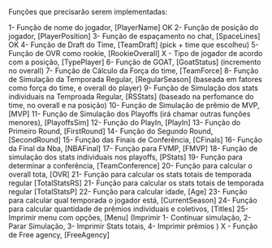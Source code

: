 Funções que precisarão serem implementadas:

1- Função de nome do jogador, [PlayerName] OK
2- Função de posição do jogador, [PlayerPosition]
3- Função de espaçamento no chat, [SpaceLines] OK
4- Função de Draft do Time, [TeamDraft] (pick + time que escolheu)
5- Função de OVR como rookie, [RookieOverall]
X - Tipo de jogador de acordo com a posição, [TypePlayer]
6- Função de GOAT, [GoatStatus] (incremento no overall)
7- Função de Cálculo da Força do time, [TeamForce]
8- Função de Simulação da Temporada Regular, [RegularSeason] (baseada em fatores como força do time, e overall do player)
9- Função de Simulação dos stats individuais na Temproada Regular, [RSStats] (baseado na perfomance do time, no overall e na posição)
10- Função de Simulação de prêmio de MVP, [MVP]
11- Função de Simulação dos Playoffs (irá chamar outras funções menores), [PlayoffsSim]
12- Função do PlayIn, [PlayIn]
13- Função do Primeiro Round, [FirstRound]
14- Função do Segundo Round, [SecondRound]
15- Função das Finais de Conferência, [CFinals]
16- Função da Final da Nba, [NBAFinal]
17- Função para FVMP, [FMVP]
18- Função de simulação dos stats individuais nos playoffs, [PStats]
19- Função para determinar a conferência, [TeamConference]
20- Função para calcular o overall tota, [OVR]
21- Função para calcular os stats totais de temporada regular [TotalStatsRS]
21- Função para calcular os stats totais de temporada regular [TotalStatsP]
22- Função para calcular idade, [Age]
23- Função para calcular qual temporada o jogador está, [CurrentSeason]
24- Função para calcular quantidade de prêmios individuais e coletivos, [Titles]
25- Imprimir menu com opções, [Menu] (Imprimir 1- Continuar simulação, 2- Parar Simulação, 3- Imprimir Stats totais, 4- Imprimir prêmios )
X - Função de Free agency, [FreeAgency]